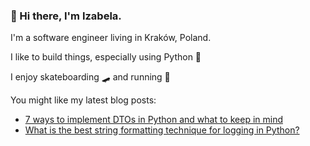 ### 👋 Hi there, I'm Izabela.

I'm a software engineer living in Kraków, Poland.

I like to build things, especially using Python :snake:

I enjoy skateboarding :skateboard: and running :runner:

You might like my latest blog posts:

* [7 ways to implement DTOs in Python and what to keep in mind](https://dev.to/izabelakowal/some-ideas-on-how-to-implement-dtos-in-python-be3)
* [What is the best string formatting technique for logging in Python?](https://dev.to/izabelakowal/what-is-the-best-string-formatting-technique-for-logging-in-python-d1d)

<!--
**izabelakowal/izabelakowal** is a ✨ _special_ ✨ repository because its `README.md` (this file) appears on your GitHub profile.

Here are some ideas to get you started:

- 🔭 I’m currently working on ...
- 🌱 I’m currently learning ...
- 👯 I’m looking to collaborate on ...
- 🤔 I’m looking for help with ...
- 💬 Ask me about ...
- 📫 How to reach me: ...
- 😄 Pronouns: ...
- ⚡ Fun fact: ...
-->
